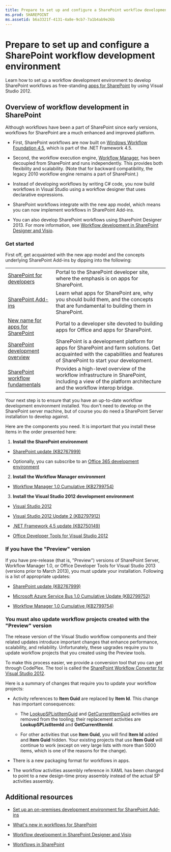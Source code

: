 ```yaml
---
title: Prepare to set up and configure a SharePoint workflow development environment
ms.prod: SHAREPOINT
ms.assetid: b6a3321f-4131-4a8e-9cb7-7a1b4ab9e26b
---
```



# Prepare to set up and configure a SharePoint workflow development environment
Learn how to set up a workflow development environment to develop SharePoint workflows as free-standing  [apps for SharePoint](http://msdn.microsoft.com/library/fp179930.aspx) by using Visual Studio 2012.
## Overview of workflow development in SharePoint

Although workflows have been a part of SharePoint since early versions, workflows for SharePoint are a much enhanced and improved platform. 
  
    
    

- First, SharePoint workflows are now built on  [Windows Workflow Foundation 4.5](http://msdn.microsoft.com/library/dd489441%28v=vs.110%29), which is part of the .NET Framework 4.5.
    
  
- Second, the workflow execution engine,  [Workflow Manager](http://msdn.microsoft.com/library/windowsazure/jj193528%28v=azure.10%29.aspx), has been decoupled from SharePoint and runs independently. This provides both flexibility and scalability. (Note that for backward compatibility, the legacy 2010 workflow engine remains a part of SharePoint.)
    
  
- Instead of developing workflows by writing C# code, you now build workflows in Visual Studio using a workflow designer that uses declarative expressions.
    
  
- SharePoint workflows integrate with the new app model, which means you can now implement workflows in SharePoint Add-ins.
    
  
- You can also develop SharePoint workflows using SharePoint Designer 2013. For more information, see  [Workflow development in SharePoint Designer and Visio](workflow-development-in-sharepoint-designer-and-visio).
    
  

### Get started

First off, get acquainted with the new app model and the concepts underlying SharePoint Add-ins by dipping into the following: 
  
    
    

|||
|:-----|:-----|
| [SharePoint for developers](http://msdn.microsoft.com/en-us/sharepoint) <br/> |Portal to the SharePoint developer site, where the emphasis is on apps for SharePoint.  <br/> |
| [SharePoint Add-ins](http://msdn.microsoft.com/library/cd1eda9e-8e54-4223-93a9-a6ea0d18df70%28Office.15%29.aspx) <br/> |Learn what apps for SharePoint are, why you should build them, and the concepts that are fundamental to building them in SharePoint.  <br/> |
| [New name for apps for SharePoint](http://msdn.microsoft.com/library/05b07b04-6c8b-4b7e-bd86-e32c589dfead%28Office.15%29.aspx) <br/> |Portal to a developer site devoted to building apps for Office and apps for SharePoint.  <br/> |
| [SharePoint development overview](sharepoint-development-overview) <br/> |SharePoint is a development platform for apps for SharePoint and farm solutions. Get acquainted with the capabilities and features of SharePoint to start your development.  <br/> |
| [SharePoint workflow fundamentals](sharepoint-workflow-fundamentals) <br/> |Provides a high-level overview of the workflow infrastructure in SharePoint, including a view of the platform architecture and the workflow interop bridge.  <br/> |
   
Your next step is to ensure that you have an up-to-date workflow development environment installed. You don't need to develop on the SharePoint server machine, but of course you do need a SharePoint Server installation to develop against.
  
    
    
Here are the components you need. It is important that you install these items in the order presented here:
  
    
    

1. **Install the SharePoint environment**
    
  -  [SharePoint update (KB2767999)](http://support.microsoft.com/kb/2767999)
    
  
  - Optionally, you can subscribe to an  [Office 365 development environment](http://msdn.microsoft.com/library/office/apps/fp179924%28v=office.15%29)
    
  
2. **Install the Workflow Manager environment**
    
  -  [Workflow Manager 1.0 Cumulative (KB2799754)](http://support.microsoft.com/kb/2799754/en-us)
    
  
3. **Install the Visual Studio 2012 development environment**
    
  -  [Visual Studio 2012](http://www.microsoft.com/visualstudio/eng/downloads#vs)
    
  
  -  [Visual Studio 2012 Update 2 (KB2797912)](http://support.microsoft.com/kb/2797912)
    
  
  -  [.NET Framework 4.5 update (KB2750149)](http://support.microsoft.com/kb/2750149/en-us)
    
  
  -  [Office Developer Tools for Visual Studio 2012](http://aka.ms/OfficeDevToolsForVS2012)
    
  

### If you have the "Preview" version

If you have pre-release (that is, "Preview") versions of SharePoint Server, Workflow Manager 1.0, or Office Developer Tools for Visual Studio 2013 (versions prior to March 2013), you must update your installation. Following is a list of appropriate updates:
  
    
    

-  [SharePoint update (KB2767999)](http://support.microsoft.com/kb/2767999)
    
  
-  [Microsoft Azure Service Bus 1.0 Cumulative Update (KB2799752)](http://support.microsoft.com/kb/2799752/en-us)
    
  
-  [Workflow Manager 1.0 Cumulative (KB2799754)](http://support.microsoft.com/kb/2799754/en-us)
    
  

### You must also update workflow projects created with the "Preview" version

The release version of the Visual Studio workflow components and their related updates introduce important changes that enhance performance, scalability, and reliability. Unfortunately, these upgrades require you to update workflow projects that you created using the Preview tools.
  
    
    
To make this process easier, we provide a conversion tool that you can get through CodePlex. The tool is called the  [SharePoint Workflow Converter for Visual Studio 2012](http://wfconverter.codeplex.com/).
  
    
    
Here is a summary of changes that require you to update your workflow projects:
  
    
    

- Activity references to **Item Guid** are replaced by **Item Id**. This change has important consequences:
    
  - The  [LookupSPListItemGuid](https://msdn.microsoft.com/library/Microsoft.SharePoint.WorkflowServices.Activities.LookupSPListItemGuid.aspx) and [GetCurrentItemGuid](https://msdn.microsoft.com/library/Microsoft.SharePoint.WorkflowServices.Activities.GetCurrentItemGuid.aspx) activities are removed from the tooling; their replacement activities are **LookupSPListItemId** and **GetCurrentItemId**.
    
  
  - For other activities that use **Item Guid**, you will find **Item Id** added and **Item Guid** hidden. Your existing projects that use **Item Guid** will continue to work (except on very large lists with more than 5000 items, which is one of the reasons for the change).
    
  
- There is a new packaging format for workflows in apps.
    
  
- The workflow activities assembly reference in XAML has been changed to point to a new design-time proxy assembly instead of the actual SP activities assembly.
    
  

## Additional resources
<a name="bk_addresources"> </a>


-  [Set up an on-premises development environment for SharePoint Add-ins](http://msdn.microsoft.com/library/b0878c12-27c9-4eea-ae3b-7e79e5a8838d%28Office.15%29.aspx)
    
  
-  [What's new in workflows for SharePoint](what-s-new-in-workflows-for-sharepoint)
    
  
-  [Workflow development in SharePoint Designer and Visio](workflow-development-in-sharepoint-designer-and-visio)
    
  
-  [Workflows in SharePoint](workflows-in-sharepoint)
    
  

